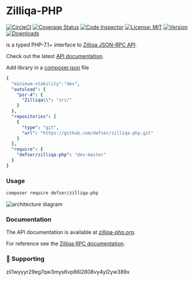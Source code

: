 # Zilliqa-PHP

[![CircleCI](https://circleci.com/gh/defser/zilliqa-php/tree/master.svg?style=svg)](https://circleci.com/gh/defser/zilliqa-php/tree/master) [![Coverage Status](https://coveralls.io/repos/github/defser/zilliqa-php/badge.svg?branch=master)](https://coveralls.io/github/defser/zilliqa-php?branch=master) [![Code Inspector](https://www.code-inspector.com/project/29178/score/svg)](https://frontend.code-inspector.com/public/project/29178/zilliqa-php/dashboard) [![License: MIT](https://img.shields.io/github/license/defser/zilliqa-php.svg?style=flat-square)](https://packagist.org/packages/defser/zilliqa-php) [![Version](https://img.shields.io/packagist/v/defser/zilliqa-php.svg?style=flat-square)](https://packagist.org/packages/defser/zilliqa-php) [![Downloads](https://img.shields.io/packagist/dt/defser/zilliqa-php.svg?style=flat-square&colorB=007ec6)](https://packagist.org/packages/defser/zilliqa-php)

is a typed PHP-7.1+ interface to [Zilliqa JSON-RPC API](https://dev.zilliqa.com/docs/apis/api-introduction).

Check out the latest [API documentation](https://dev.zilliqa.com/).

Add library in a [composer.json](https://getcomposer.org/doc/01-basic-usage.md) file

```yaml
{
  "minimum-stability":"dev",
  "autoload": {
    "psr-4": {
      "Zilliqa\\": "src/"
    }
  },
  "repositories": [
    {
      "type": "git",
      "url": "https://github.com/defser/zilliqa-php.git"
    }
  ],
  "require": {
    "defser/zilliqa-php": "dev-master"
  }
}
```

### Usage


```sh
composer require defser/zilliqa-php
```

![architecture diagram](https://repository-images.githubusercontent.com/406884140/97e14f9a-7332-479c-911e-33efd4804d43 "Zilliqa architecture")

### Documentation

The API documentation is available at [zilliqa-php.org](http://zilliqa-php.org/).

For reference see the [Zilliqa RPC documentation](https://dev.zilliqa.com/docs/apis/api-introduction/).

### 🤝 Supporting

zil1wyyyr29eg7qw3mys6vp86l2808vy4yl2yw389x
